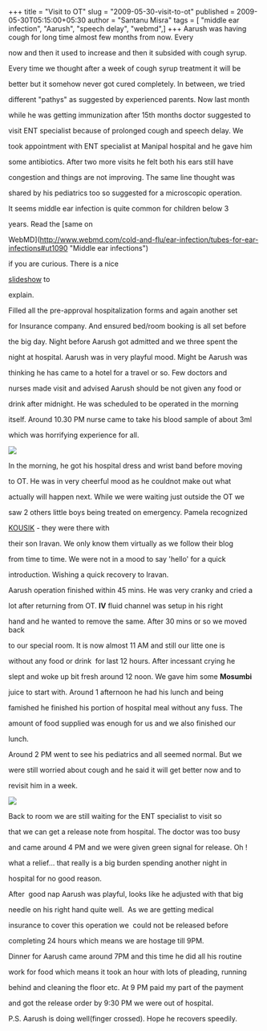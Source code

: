 +++
title = "Visit to OT"
slug = "2009-05-30-visit-to-ot"
published = 2009-05-30T05:15:00+05:30
author = "Santanu Misra"
tags = [ "middle ear infection", "Aarush", "speech delay", "webmd",]
+++
Aarush was having cough for long time almost few months from now. Every
now and then it used to increase and then it subsided with cough syrup.
Every time we thought after a week of cough syrup treatment it will be
better but it somehow never got cured completely. In between, we tried
different "pathys" as suggested by experienced parents. Now last month
while he was getting immunization after 15th months doctor suggested to
visit ENT specialist because of prolonged cough and speech delay. We
took appointment with ENT specialist at Manipal hospital and he gave him
some antibiotics. After two more visits he felt both his ears still have
congestion and things are not improving. The same line thought was
shared by his pediatrics too so suggested for a microscopic operation.

It seems middle ear infection is quite common for children below 3
years. Read the [same on
WebMD](http://www.webmd.com/cold-and-flu/ear-infection/tubes-for-ear-infections#ut1090 "Middle ear infections")
if you are curious. There is a nice
[slideshow](http://www.webmd.com/hw-popup/tubes-for-ear-infections) to
explain.

Filled all the pre-approval hospitalization forms and again another set
for Insurance company. And ensured bed/room booking is all set before
the big day. Night before Aarush got admitted and we three spent the
night at hospital. Aarush was in very playful mood. Might be Aarush was
thinking he has came to a hotel for a travel or so. Few doctors and
nurses made visit and advised Aarush should be not given any food or
drink after midnight. He was scheduled to be operated in the morning
itself. Around 10.30 PM nurse came to take his blood sample of about 3ml
which was horrifying experience for all.

![](../images/2009-05-30-visit-to-ot-aarush_hospital_1.jpg)

In the morning, he got his hospital dress and wrist band before moving
to OT. He was in very cheerful mood as he couldnot make out what
actually will happen next. While we were waiting just outside the OT we
saw 2 others little boys being treated on emergency. Pamela recognized
[KOUSIK](http://kousik.blogspot.com/ "Kousik") - they were there with
their son Iravan. We only know them virtually as we follow their blog
from time to time. We were not in a mood to say 'hello' for a quick
introduction. Wishing a quick recovery to Iravan.

Aarush operation finished within 45 mins. He was very cranky and cried a
lot after returning from OT. **IV** fluid channel was setup in his right
hand and he wanted to remove the same. After 30 mins or so we moved back
to our special room. It is now almost 11 AM and still our litte one is
without any food or drink  for last 12 hours. After incessant crying he
slept and woke up bit fresh around 12 noon. We gave him some **Mosumbi**
juice to start with. Around 1 afternoon he had his lunch and being
famished he finished his portion of hospital meal without any fuss. The
amount of food supplied was enough for us and we also finished our
lunch.

Around 2 PM went to see his pediatrics and all seemed normal. But we
were still worried about cough and he said it will get better now and to
revisit him in a week.

![](../images/2009-05-30-visit-to-ot-aarush_hospital_2.jpg)

Back to room we are still waiting for the ENT specialist to visit so
that we can get a release note from hospital. The doctor was too busy
and came around 4 PM and we were given green signal for release. Oh !
what a relief... that really is a big burden spending another night in
hospital for no good reason.

After  good nap Aarush was playful, looks like he adjusted with that big
needle on his right hand quite well.  As we are getting medical
insurance to cover this operation we  could not be released before
completing 24 hours which means we are hostage till 9PM.

Dinner for Aarush came around 7PM and this time he did all his routine
work for food which means it took an hour with lots of pleading, running
behind and cleaning the floor etc. At 9 PM paid my part of the payment 
and got the release order by 9:30 PM we were out of hospital.

P.S. Aarush is doing well(finger crossed). Hope he recovers speedily.
